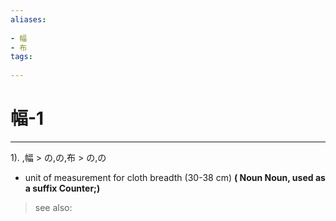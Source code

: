 ```yaml
---
aliases:
    
- 幅
- 布
tags:
    
---
```


# 幅-1
---
1).
,幅 > の,の,布 > の,の

- unit of measurement for cloth breadth (30-38 cm)
**( Noun Noun, used as a suffix Counter;)**
> see also: 
            